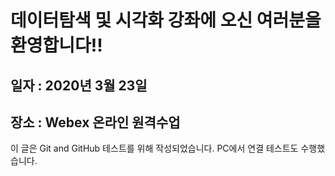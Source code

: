 # 데이터탐색 및 시각화 강좌에 오신 여러분을 환영합니다!!
## 일자 : 2020년 3월 23일
## 장소 : Webex 온라인 원격수업

이 글은 Git and GitHub 테스트를 위해 작성되었습니다.
PC에서 연결 테스트도 수행했습니다.
